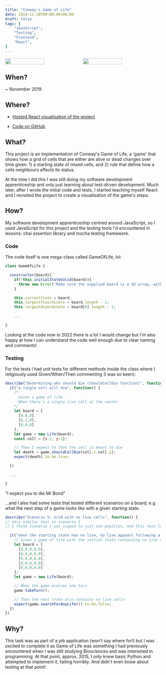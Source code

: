 ```yaml
---
title: "Conway's Game of Life"
date: 2019-11-28T00:00:00+00:00
draft: false
tags: [
    "JavaScript",
    "Testing",
    "Frontend",
    "React",
]
---
```


<div style="display:flex;flex-direction:row;justify-content:center;">
<img class="" style="width:50%" src="https://res.cloudinary.com/dl1rwtqzi/image/upload/v1592240730/project-gifs/conway-game-of-life-TDD_gct5by.png">
<img class="" style="width:50%" src="https://res.cloudinary.com/dl1rwtqzi/image/upload/v1592239115/project-gifs/game-of-life-gif-downsized_xg43ma.gif">
</div>

## When?

~ November 2019

## Where?

- <a href="https://sarahfrench.github.io/react-game-of-life/">Hosted React visualisation of the project</a>

- <a href="https://github.com/SarahFrench/ConwayGameOfLife">Code on GitHub</a>

## What?

This project is an implementation of <a src="https://en.wikipedia.org/wiki/Conway%27s_Game_of_Life">Conway's Game of Life</a>, a 'game' that shows how a grid of cells that are either are alive or dead changes over time given: 1) a starting state of mixed cells, and 2) rule that define how a cells neighbours affects its status.

At the time I did this I was still doing my software development apprenticeship and only just learning about test-driven development. Much later, after I wrote the initial code and tests, I started teaching myself React and I revisited the project to create a visualisation of the game's steps.

## How?

My software development apprenticeship centred around JavaScript, so I used JavaScript for this project and the testing tools I'd encountered in lessons: chai assertion library and mocha testing framework.

### Code

The code itself is one mega-class called <span class="code-inline">GameOfLife</span>, lol:

```js
class GameOfLife {

  constructor(board){
    if(!this.initialStateValid(board)){
      throw new Error('Make sure the supplied board is a 2D array, with consistent row lengths');
    }

    this.currentState = board;
    this.largestYCoordinate = board.length - 1;
    this.largestXCoordinate = board[0].length - 1;
    
    ...

}
```

Looking at the code now in 2022 there is a lot I would change but I'm also happy at how I can understand the code well enough due to clear naming and comments!

### Testing

For the tests I had unit tests for different methods inside the class where I religiously used Given/When/Then commenting (I was so keen):

```js
describe("Determining who should die (shouldCellDie function)", function() {
  it("a single cell will die", function() {
    /*
      Given a game of life
      When there's a single live cell at the center
    */
    let board = [
      [0,0,0],
      [0,1,0],
      [0,0,0]
    ];
    let game = new Life(board);
    const cell = {x:1, y:1};

    // Then I expect to that the cell is meant to die
    let death = game.shouldCellDie(cell.x,cell.y);
    expect(death).to.be.true;

  })

  ...

}
```
<figcaption class="project-page__caption">
"I expect you to die Mr Bond"
</figcaption>

...and I also had some tests that tested different scenarios on a board, e.g what the next step of a game looks like with a given starting state.

```js
describe("Scenario 5: Grid with no live cells", function() {
// Very similar test to scenario 1
// I think scenario 1 was scoped to just one position, and this test looks at the whole board

  it("when the starting state has no live, no live appears following a turn", function() {
    // Given a game of life with the initial state containing no live cells
    let board = [
      [0,0,0,0,0],
      [0,0,0,0,0],
      [0,0,0,0,0],
      [0,0,0,0,0],
      [0,0,0,0,0]
    ];
    let game = new Life(board);

    // When the game evolves one turn
    game.takeTurn();

    // Then the next state also contains no live cells
    expect(game.searchForAnyLife()).to.be.false;
  })
})
```

## Why?

This task was as part of a job application (won't say where for!) but I was excited to complete it as Game of Life was something I had previously encountered when I was still studying Biosciences and was interested in programming. At that point, approx. 2015, I only knew basic Python and attempted to implement it, failing horribly. And didn't even know about testing at that point!